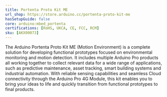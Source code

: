 ```yaml
---
title: Portenta Proto Kit ME
url_shop: https://store.arduino.cc/portenta-proto-kit-me
hasSetupGuide: false
core: arduino:mbed_portenta
certifications: [RoHS, UKCA, CE, FCC, RCM]
sku: [AKX00073]
---
```


The Arduino Portenta Proto Kit ME (Motion Environment) is a complete solution for developing functional prototypes focused on environmental monitoring and motion detection. It includes multiple Arduino Pro products all working together to collect relevant data for a wide range of applications, such as predictive maintenance, asset tracking, smart building systems and industrial automation. With reliable sensing capabilities and seamless Cloud connectivity through the Arduino Pro 4G Module, this kit enables you to bring your ideas to life and quickly transition from functional prototypes to final products.